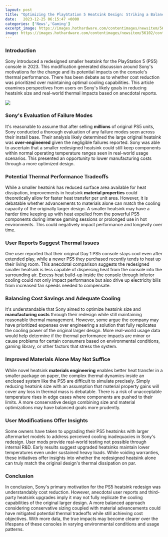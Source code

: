 ```yaml
---
layout: post
title: "Optimizing the PlayStation 5 Heatsink Design: Striking a Balance Between Cost and Performance"
date:   2023-12-25 06:15:47 +0000
categories: ['News','Gaming']
excerpt_image: https://images.hothardware.com/contentimages/newsitem/56102/content/small_revised_ps5_heatsink.jpg
image: https://images.hothardware.com/contentimages/newsitem/56102/content/small_revised_ps5_heatsink.jpg
---
```


### Introduction 
Sony introduced a redesigned smaller heatsink for the PlayStation 5 (PS5) console in 2023. This modification generated discussion around Sony's motivations for the change and its potential impacts on the console's thermal performance. There has been debate as to whether cost reduction was prioritized over maintaining optimal cooling capabilities. This article examines perspectives from users on Sony's likely goals in reducing heatsink size and real-world thermal impacts based on anecdotal reports.

![](https://media.kingston.com/kingston/opengraph/ktc-opengraph-blog-gaming-ps5-ssd-heatsink-explained.jpg)
### Sony's Evaluation of Failure Modes 
It's reasonable to assume that after selling **millions** of original PS5 units, Sony conducted a thorough evaluation of any failure modes seen across their install base. Their analysis likely determined the large original heatsink was **over-engineered** given the negligible failures reported. Sony was able to ascertain that a smaller redesigned heatsink could still keep components within normal operating temperature ranges seen in real-world usage scenarios. This presented an opportunity to lower manufacturing costs through a more optimized design.
### Potential Thermal Performance Tradeoffs
While a smaller heatsink has reduced surface area available for heat dissipation, improvements in heatsink **material properties** could theoretically allow for faster heat transfer per unit area. However, it is debatable whether advancements to materials alone can match the cooling capacity of the originally larger design. A smaller heatsink may have a harder time keeping up with heat expelled from the powerful PS5 components during intense gaming sessions or prolonged use in hot environments. This could negatively impact performance and longevity over time. 
### User Reports Suggest Thermal Issues 
One user reported that their original Day 1 PS5 console stays cool even after extended play, while a newer PS5 they purchased recently tends to heat up their living room. This anecdotal comparison suggests the redesigned smaller heatsink is less capable of dispersing heat from the console into the surrounding air. Excess heat build-up inside the console through inferior cooling could not only impact performance but also drive up electricity bills from increased fan speeds needed to compensate.
### Balancing Cost Savings and Adequate Cooling 
It's understandable that Sony aimed to optimize heatsink size and **manufacturing costs** through their redesign while still maintaining reasonable thermal management. However, some argue the company may have prioritized expenses over engineering a solution that fully replicates the cooling power of the original larger design. More real-world usage data would help determine if the thermal performance impacts are minor or cause problems for certain consumers based on environmental conditions, gaming library, or other factors that stress the system. 
### Improved Materials Alone May Not Suffice
While novel heatsink **materials engineering** enables better heat transfer in a smaller package on paper, the complex thermal dynamics inside an enclosed system like the PS5 are difficult to simulate precisely. Simply reducing heatsink size with an assumption that material property gains will cover any loss in thermal mass is debatable. There is a risk of unacceptable temperature rises in edge cases where components are pushed to their limits. A more conservative design combining size and material optimizations may have balanced goals more prudently.   
### User Modifications Offer Insights  
Some owners have taken to upgrading their PS5 heatsinks with larger aftermarket models to address perceived cooling inadequacies in Sony's redesign. User mods provide real-world testing not possible through internal R&D. Early results suggest upgraded heatsinks maintain lower temperatures even under sustained heavy loads. While voiding warranties, these initiatives offer insights into whether the redesigned heatsink alone can truly match the original design's thermal dissipation on par.
### Conclusion
In conclusion, Sony's primary motivation for the PS5 heatsink redesign was understandably cost reduction. However, anecdotal user reports and third-party heatsink upgrades imply it may not fully replicate the cooling capabilities of the original larger design. A more balanced approach considering conservative sizing coupled with material advancements could have mitigated potential thermal tradeoffs while still achieving cost objectives. With more data, the true impacts may become clearer over the lifespans of these consoles in varying environmental conditions and usage patterns.